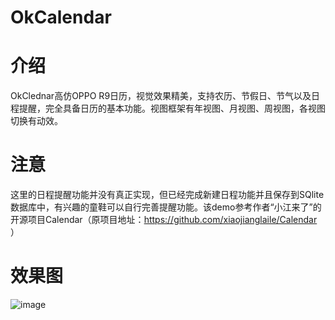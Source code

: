 # OkCalendar
# 介绍
OkClednar高仿OPPO R9日历，视觉效果精美，支持农历、节假日、节气以及日程提醒，完全具备日历的基本功能。视图框架有年视图、月视图、周视图，各视图切换有动效。

# 注意
这里的日程提醒功能并没有真正实现，但已经完成新建日程功能并且保存到SQlite数据库中，有兴趣的童鞋可以自行完善提醒功能。该demo参考作者“小江来了”的开源项目Calendar（原项目地址：https://github.com/xiaojianglaile/Calendar ）

# 效果图

![image](https://github.com/chocolatezhu/OkCalendar/blob/master/raw/screen_record.gif)

